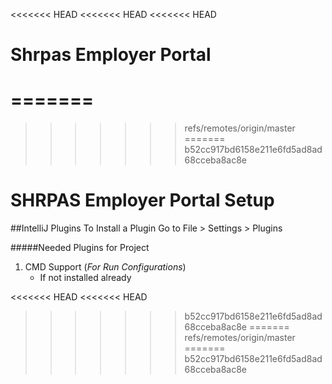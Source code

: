 <<<<<<< HEAD
<<<<<<< HEAD
<<<<<<< HEAD
# Shrpas Employer Portal
=======
=======
>>>>>>> refs/remotes/origin/master
=======
>>>>>>> b52cc917bd6158e211e6fd5ad8ad68cceba8ac8e
# SHRPAS Employer Portal Setup
##IntelliJ Plugins
To Install a Plugin Go to File > Settings > Plugins

#####Needed Plugins for Project
1. CMD Support (*For Run Configurations*)
   * If not installed already 
   

   
   
   



<<<<<<< HEAD
<<<<<<< HEAD
>>>>>>> b52cc917bd6158e211e6fd5ad8ad68cceba8ac8e
=======
>>>>>>> refs/remotes/origin/master
=======
>>>>>>> b52cc917bd6158e211e6fd5ad8ad68cceba8ac8e
